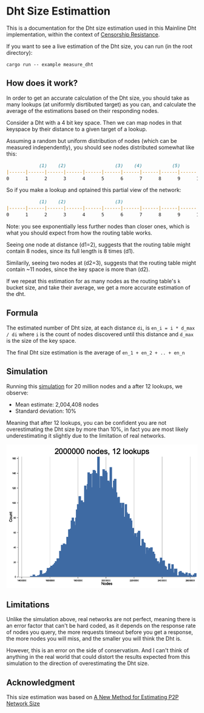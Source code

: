 # Dht Size Estimattion

This is a documentation for the Dht size estimation used in this Mainline Dht implementation,
within the context of [Censorship Resistance](../censorship-resistance.md).

If you want to see a live estimation of the Dht size, you can run (in the root directory):

```
cargo run -- example measure_dht
```

## How does it work?

In order to get an accurate calculation of the Dht size, you should take
as many lookups (at uniformly disrtibuted target) as you can,
and calculate the average of the estimations based on their responding nodes.
    
Consider a Dht with a 4 bit key space.
Then we can map nodes in that keyspace by their distance to a given target of a lookup.

Assuming a random but uniform distribution of nodes (which can be measured independently),
you should see nodes distributed somewhat like this:

```md
            (1)    (2)                  (3)    (4)           (5)           (6)           (7)      (8)       
|------|------|------|------|------|------|------|------|------|------|------|------|------|------|------|
0      1      2      3      4      5      6      7      8      9      10     11     12     13     14     15
```

So if you make a lookup and optained this partial view of the network:
```md
            (1)    (2)                  (3)                                (4)                  (5)       
|------|------|------|------|------|------|------|------|------|------|------|------|------|------|------|
0      1      2      3      4      5      6      7      8      9      10     11     12     13     14     15
```

Note: you see exponentially less further nodes than closer ones, which is what you should expect from how
the routing table works.

Seeing one node at distance (d1=2), suggests that the routing table might contain 8 nodes,
since its full length is 8 times (d1).

Similarily, seeing two nodes at (d2=3), suggests that the routing table might contain ~11
nodes, since the key space is more than (d2).

If we repeat this estimation for as many nodes as the routing table's `k` bucket size,
and take their average, we get a more accurate estimation of the dht.

## Formula

The estimated number of Dht size, at each distance `di`, is `en_i = i * d_max / di` where `i` is the
count of nodes discovered until this distance and `d_max` is the size of the key space.

The final Dht size estimation is the average of `en_1 + en_2 + .. + en_n`

## Simulation

Running this [simulation](./src/main.rs) for 20 million nodes and a after 12 lookups, we observe:

- Mean estimate: 2,004,408 nodes 
- Standard deviation: 10%

Meaning that after 12 lookups, you can be confident you are not overestimating the Dht size by more than 10%,
in fact you are most likely underestimating it slightly due to the limitation of real networks. 

![distribution of estimated dht size after 4 lookups](./plot.png)

## Limitations

Unlike the simulation above, real networks are not perfect, meaning there is an error factor that can't be hard coded,
as it depends on the response rate of nodes you query, the more requests timeout before you get a response, the more nodes
you will miss, and the smaller you will think the Dht is.

However, this is an error on the side of conservatism. And I can't think of anything in the real world that could distort the results
expected from this simulation to the direction of overestimating the Dht size.

## Acknowledgment

This size estimation was based on [A New Method for Estimating P2P Network Size](https://eli.sohl.com/2020/06/05/dht-size-estimation.html#fnref:query-count)
